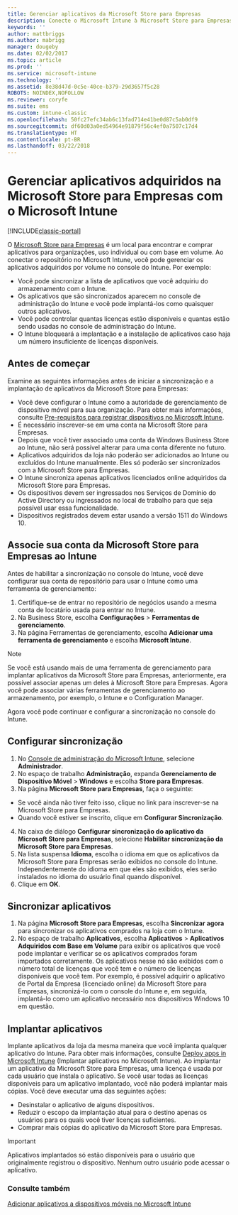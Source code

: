 ```yaml
---
title: Gerenciar aplicativos da Microsoft Store para Empresas
description: Conecte o Microsoft Intune à Microsoft Store para Empresas para gerenciar e implantar aplicativos adquiridos com base em volume no console do Intune
keywords: ''
author: mattbriggs
ms.author: mabrigg
manager: dougeby
ms.date: 02/02/2017
ms.topic: article
ms.prod: ''
ms.service: microsoft-intune
ms.technology: ''
ms.assetid: 8e38d47d-0c5e-40ce-b379-29d3657f5c28
ROBOTS: NOINDEX,NOFOLLOW
ms.reviewer: coryfe
ms.suite: ems
ms.custom: intune-classic
ms.openlocfilehash: 50fc27efc34ab6c13fad714e41be0d87c5ab0df9
ms.sourcegitcommit: df60d03a0ed54964e91879f56c4ef0a7507c17d4
ms.translationtype: HT
ms.contentlocale: pt-BR
ms.lasthandoff: 03/22/2018
---
```

# <a name="manage-apps-you-purchased-from-the-microsoft-store-for-business-with-microsoft-intune"></a>Gerenciar aplicativos adquiridos na Microsoft Store para Empresas com o Microsoft Intune

[!INCLUDE[classic-portal](../includes/classic-portal.md)]

O [Microsoft Store para Empresas](https://www.microsoft.com/business-store) é um local para encontrar e comprar aplicativos para organizações, uso individual ou com base em volume. Ao conectar o repositório no Microsoft Intune, você pode gerenciar os aplicativos adquiridos por volume no console do Intune. Por exemplo:
* Você pode sincronizar a lista de aplicativos que você adquiriu do armazenamento com o Intune.
* Os aplicativos que são sincronizados aparecem no console de administração do Intune e você pode implantá-los como quaisquer outros aplicativos.
* Você pode controlar quantas licenças estão disponíveis e quantas estão sendo usadas no console de administração do Intune.
* O Intune bloqueará a implantação e a instalação de aplicativos caso haja um número insuficiente de licenças disponíveis.

## <a name="before-you-start"></a>Antes de começar
Examine as seguintes informações antes de iniciar a sincronização e a implantação de aplicativos da Microsoft Store para Empresas:
* Você deve configurar o Intune como a autoridade de gerenciamento de dispositivo móvel para sua organização. Para obter mais informações, consulte [Pre-requisitos para registrar dispositivos no Microsoft Intune](prerequisites-for-enrollment.md).
* É necessário inscrever-se em uma conta na Microsoft Store para Empresas.
* Depois que você tiver associado uma conta da Windows Business Store ao Intune, não será possível alterar para uma conta diferente no futuro.
* Aplicativos adquiridos da loja não poderão ser adicionados ao Intune ou excluídos do Intune manualmente. Eles só poderão ser sincronizados com a Microsoft Store para Empresas.
* O Intune sincroniza apenas aplicativos licenciados online adquiridos da Microsoft Store para Empresas.
* Os dispositivos devem ser ingressados nos Serviços de Domínio do Active Directory ou ingressados no local de trabalho para que seja possível usar essa funcionalidade.
* Dispositivos registrados devem estar usando a versão 1511 do Windows 10.

## <a name="associate-your-microsoft-store-for-business-account-with-intune"></a>Associe sua conta da Microsoft Store para Empresas ao Intune
Antes de habilitar a sincronização no console do Intune, você deve configurar sua conta de repositório para usar o Intune como uma ferramenta de gerenciamento:
1. Certifique-se de entrar no repositório de negócios usando a mesma conta de locatário usada para entrar no Intune.
2. Na Business Store, escolha **Configurações** > **Ferramentas de gerenciamento**.
3. Na página Ferramentas de gerenciamento, escolha **Adicionar uma ferramenta de gerenciamento** e escolha **Microsoft Intune**.

> [!NOTE]
> Se você está usando mais de uma ferramenta de gerenciamento para implantar aplicativos da Microsoft Store para Empresas, anteriormente, era possível associar apenas um deles à Microsoft Store para Empresas. Agora você pode associar várias ferramentas de gerenciamento ao armazenamento, por exemplo, o Intune e o Configuration Manager.

Agora você pode continuar e configurar a sincronização no console do Intune.

## <a name="configure-synchronization"></a>Configurar sincronização

1. No [Console de administração do Microsoft Intune](https://manage.microsoft.com), selecione **Administrador**.
2. No espaço de trabalho **Administração**, expanda **Gerenciamento de Dispositivo Móvel** > **Windows** e escolha **Store para Empresas**.
3. Na página **Microsoft Store para Empresas**, faça o seguinte:
 * Se você ainda não tiver feito isso, clique no link para inscrever-se na Microsoft Store para Empresas.
 * Quando você estiver se inscrito, clique em **Configurar Sincronização**.
4. Na caixa de diálogo **Configurar sincronização do aplicativo da Microsoft Store para Empresas**, selecione **Habilitar sincronização da Microsoft Store para Empresas**.
5. Na lista suspensa **Idioma**, escolha o idioma em que os aplicativos da Microsoft Store para Empresas serão exibidos no console do Intune. Independentemente do idioma em que eles são exibidos, eles serão instalados no idioma do usuário final quando disponível.
6. Clique em **OK**.

## <a name="synchronize-apps"></a>Sincronizar aplicativos

1. Na página **Microsoft Store para Empresas**, escolha **Sincronizar agora** para sincronizar os aplicativos comprados na loja com o Intune.
2. No espaço de trabalho **Aplicativos**, escolha **Aplicativos** > **Aplicativos Adquiridos com Base em Volume** para exibir os aplicativos que você pode implantar e verificar se os aplicativos comprados foram importados corretamente. Os aplicativos nesse nó são exibidos com o número total de licenças que você tem e o número de licenças disponíveis que você tem.
Por exemplo, é possível adquirir o aplicativo de Portal da Empresa (licenciado online) da Microsoft Store para Empresas, sincronizá-lo com o console do Intune e, em seguida, implantá-lo como um aplicativo necessário nos dispositivos Windows 10 em questão. 


## <a name="deploy-apps"></a>Implantar aplicativos

Implante aplicativos da loja da mesma maneira que você implanta qualquer aplicativo do Intune. Para obter mais informações, consulte [Deploy apps in Microsoft Intune](deploy-apps-in-microsoft-intune.md) (Implantar aplicativos no Microsoft Intune).
Ao implantar um aplicativo da Microsoft Store para Empresas, uma licença é usada por cada usuário que instala o aplicativo. Se você usar todas as licenças disponíveis para um aplicativo implantado, você não poderá implantar mais cópias. Você deve executar uma das seguintes ações:
* Desinstalar o aplicativo de alguns dispositivos.
* Reduzir o escopo da implantação atual para o destino apenas os usuários para os quais você tiver licenças suficientes.
* Comprar mais cópias do aplicativo da Microsoft Store para Empresas.

> [!Important]
> Aplicativos implantados só estão disponíveis para o usuário que originalmente registrou o dispositivo. Nenhum outro usuário pode acessar o aplicativo.


### <a name="see-also"></a>Consulte também
[Adicionar aplicativos a dispositivos móveis no Microsoft Intune](add-apps-for-mobile-devices-in-microsoft-intune.md)
